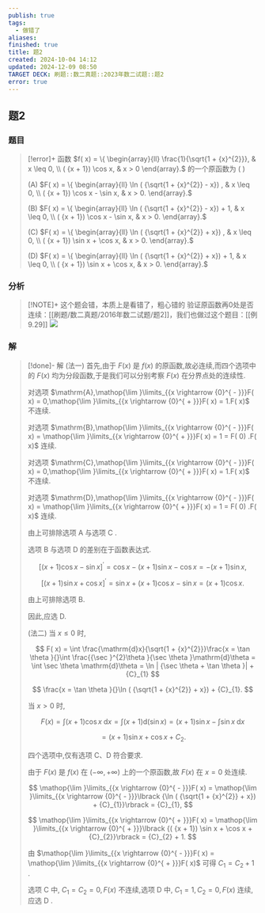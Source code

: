 ```yaml
---
publish: true
tags:
  - 做错了
aliases: 
finished: true
title: 题2
created: 2024-10-04 14:12
updated: 2024-12-09 08:50
TARGET DECK: 刷题::数二真题::2023年数二试题::题2
error: true
---
```

## 题2
### 题目
> [!error]+
> 函数 $f( x) = \{ \begin{array}{ll} \frac{1}{\sqrt{1 + {x}^{2}}}, & x \leq 0, \\ ( {x + 1}) \cos x, & x > 0 \end{array}.$ 的一个原函数为 ( )
> 
> (A) $F( x) = \{ \begin{array}{ll} \ln ( {\sqrt{1 + {x}^{2}} - x}) , & x \leq 0, \\ ( {x + 1}) \cos x - \sin x, & x > 0. \end{array}.$
> 
> (B) $F( x) = \{ \begin{array}{ll} \ln ( {\sqrt{1 + {x}^{2}} - x}) + 1, & x \leq 0, \\ ( {x + 1}) \cos x - \sin x, & x > 0. \end{array}.$
> 
> (C) $F( x) = \{ \begin{array}{ll} \ln ( {\sqrt{1 + {x}^{2}} + x}) , & x \leq 0, \\ ( {x + 1}) \sin x + \cos x, & x > 0. \end{array}.$
> 
> (D) $F( x) = \{ \begin{array}{ll} \ln ( {\sqrt{1 + {x}^{2}} + x}) + 1, & x \leq 0, \\ ( {x + 1}) \sin x + \cos x, & x > 0. \end{array}.$
### 分析
> [!NOTE]+
> 这个题会错，本质上是看错了，粗心错的
> 验证原函数再0处是否连续：[[刷题/数二真题/2016年数二试题/题2]]，我们也做过这个题目：[[例 9.29]]
> ![](https://img.hwenyi.live/202412091650329.webp)
### 解
> [!done]-
> 解 (法一) 首先,由于 $F( x)$ 是 $f( x)$ 的原函数,故必连续,而四个选项中的 $F( x)$ 均为分段函数,于是我们可以分别考察 $F( x)$ 在分界点处的连续性.
> 
> 对选项 $\mathrm{A},\mathop{\lim }\limits_{{x \rightarrow {0}^{ - }}}F( x) = 0,\mathop{\lim }\limits_{{x \rightarrow {0}^{ + }}}F( x) = 1.F( x)$ 不连续.
> 
> 对选项 $\mathrm{B},\mathop{\lim }\limits_{{x \rightarrow {0}^{ - }}}F( x) = \mathop{\lim }\limits_{{x \rightarrow {0}^{ + }}}F( x) = 1 = F( 0) .F( x)$ 连续.
> 
> 对选项 $\mathrm{C},\mathop{\lim }\limits_{{x \rightarrow {0}^{ - }}}F( x) = 0,\mathop{\lim }\limits_{{x \rightarrow {0}^{ + }}}F( x) = 1.F( x)$ 不连续.
> 
> 对选项 $\mathrm{D},\mathop{\lim }\limits_{{x \rightarrow {0}^{ - }}}F( x) = \mathop{\lim }\limits_{{x \rightarrow {0}^{ + }}}F( x) = 1 = F( 0) .F( x)$ 连续.
> 
> 由上可排除选项 $\mathrm{A}$ 与选项 $\mathrm{C}$ .
> 
> 选项 $\mathrm{B}$ 与选项 $\mathrm{D}$ 的差别在于函数表达式.
> 
> $$
> {\lbrack ( x + 1) \cos x - \sin x\rbrack }^{\prime } = \cos x - ( {x + 1}) \sin x - \cos x = - ( {x + 1}) \sin x,
> $$
> 
> $$
> {\lbrack ( x + 1) \sin x + \cos x\rbrack }^{\prime } = \sin x + ( {x + 1}) \cos x - \sin x = ( {x + 1}) \cos x.
> $$
> 
> 由上可排除选项 B.
> 
> 因此,应选 D.
> 
> (法二) 当 $x \leq 0$ 时,
> 
> $$
> F( x) = \int \frac{\mathrm{d}x}{\sqrt{1 + {x}^{2}}}\frac{x = \tan \theta }{}\int \frac{{\sec }^{2}\theta }{\sec \theta }\mathrm{d}\theta = \int \sec \theta \mathrm{d}\theta = \ln | {\sec \theta + \tan \theta }| + {C}_{1}
> $$
> 
> $$
> \frac{x = \tan \theta }{}\ln ( {\sqrt{1 + {x}^{2}} + x}) + {C}_{1}.
> $$
> 
> 当 $x > 0$ 时,
> 
> $$
> F( x) = \int ( {x + 1}) \cos x\mathrm{\;d}x = \int ( {x + 1}) \mathrm{d}( {\sin x}) = ( {x + 1}) \sin x - \int \sin x\mathrm{\;d}x
> $$
> 
> $$
> = ( {x + 1}) \sin x + \cos x + {C}_{2}\text{.}
> $$
> 
> 四个选项中,仅有选项 $\mathrm{C}\text{、}\mathrm{D}$ 符合要求.
> 
> 由于 $F( x)$ 是 $f( x)$ 在 $( {-\infty , + \infty })$ 上的一个原函数,故 $F( x)$ 在 $x = 0$ 处连续.
> 
> $$
> \mathop{\lim }\limits_{{x \rightarrow {0}^{ - }}}F( x) = \mathop{\lim }\limits_{{x \rightarrow {0}^{ - }}}\lbrack {\ln ( {\sqrt{1 + {x}^{2}} + x}) + {C}_{1}}\rbrack = {C}_{1},
> $$
> 
> $$
> \mathop{\lim }\limits_{{x \rightarrow {0}^{ + }}}F( x) = \mathop{\lim }\limits_{{x \rightarrow {0}^{ + }}}\lbrack {( {x + 1}) \sin x + \cos x + {C}_{2}}\rbrack = {C}_{2} + 1.
> $$
> 
> 由 $\mathop{\lim }\limits_{{x \rightarrow {0}^{ - }}}F( x) = \mathop{\lim }\limits_{{x \rightarrow {0}^{ + }}}F( x)$ 可得 ${C}_{1} = {C}_{2} + 1$ .
> 
> 选项 $\mathrm{C}$ 中, ${C}_{1} = {C}_{2} = 0, F( x)$ 不连续,选项 $\mathrm{D}$ 中, ${C}_{1} = 1,{C}_{2} = 0, F( x)$ 连续,应选 $\mathrm{D}$ .